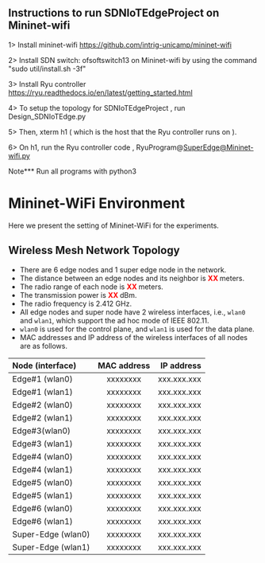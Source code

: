 Instructions to run SDNIoTEdgeProject on Mininet-wifi
-------------------------------------------------

1> Install mininet-wifi 
https://github.com/intrig-unicamp/mininet-wifi

2> Install SDN switch: ofsoftswitch13 on Mininet-wifi by using the command "sudo util/install.sh -3f"

3> Install Ryu controller
https://ryu.readthedocs.io/en/latest/getting_started.html

4> To setup the topology for SDNIoTEdgeProject , run Design_SDNIoTEdge.py

5> Then, xterm h1 ( which is the host that the Ryu controller runs on ).

6> On h1, run the Ryu controller code , RyuProgram@SuperEdge@Mininet-wifi.py 

Note***
Run all programs with python3

# Mininet-WiFi Environment
Here we present the setting of Mininet-WiFi for the experiments.
## Wireless Mesh Network Topology
- There are 6 edge nodes and 1 super edge node in the network.
- The distance between an edge nodes and its neighbor is <b style='color:red'> XX </b> meters.
- The radio range of each node is  <b style='color:red'> XX </b> meters.
- The transmission power is <b style='color:red'> XX </b> dBm. 
- The radio frequency is 2.412 GHz. 
- All edge nodes and super node have 2 wireless interfaces, i.e., `wlan0` and `wlan1`, which support the ad hoc mode
of IEEE 802.11.
- `wlan0` is used for the control plane, and `wlan1` is used for the data plane.
- MAC addresses and IP address of the wireless interfaces of all nodes are as follows.  

| Node (interface)| MAC address| IP address |
| :---         |     :---:      |          ---: |
| Edge#1 (wlan0)   | xxxxxxxx    | xxx.xxx.xxx    |
| Edge#1 (wlan1)   | xxxxxxxx    | xxx.xxx.xxx    |
| Edge#2 (wlan0)   | xxxxxxxx    | xxx.xxx.xxx    |
| Edge#2 (wlan1)   | xxxxxxxx    | xxx.xxx.xxx    |
| Edge#3(wlan0)   | xxxxxxxx    | xxx.xxx.xxx    |
| Edge#3 (wlan1)   | xxxxxxxx    | xxx.xxx.xxx    |
| Edge#4 (wlan0)   | xxxxxxxx    | xxx.xxx.xxx    |
| Edge#4 (wlan1)   | xxxxxxxx    | xxx.xxx.xxx    |
| Edge#5 (wlan0)   | xxxxxxxx    | xxx.xxx.xxx    |
| Edge#5 (wlan1)   | xxxxxxxx    | xxx.xxx.xxx    |
| Edge#6 (wlan0)   | xxxxxxxx    | xxx.xxx.xxx    |
| Edge#6 (wlan1)   | xxxxxxxx    | xxx.xxx.xxx    |
| Super-Edge (wlan0)   | xxxxxxxx    | xxx.xxx.xxx    |
| Super-Edge (wlan1)   | xxxxxxxx    | xxx.xxx.xxx    |

